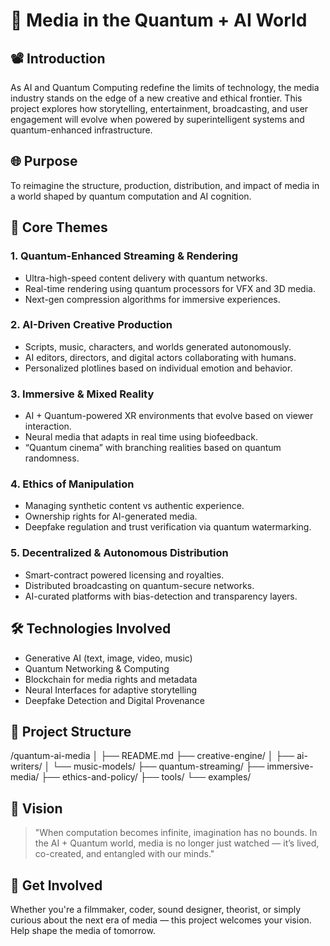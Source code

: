 # 🎥 Media in the Quantum + AI World

## 📽️ Introduction

As AI and Quantum Computing redefine the limits of technology, the media industry stands on the edge of a new creative and ethical frontier. This project explores how storytelling, entertainment, broadcasting, and user engagement will evolve when powered by superintelligent systems and quantum-enhanced infrastructure.

## 🌐 Purpose

To reimagine the structure, production, distribution, and impact of media in a world shaped by quantum computation and AI cognition.

## 📌 Core Themes

### 1. Quantum-Enhanced Streaming & Rendering
- Ultra-high-speed content delivery with quantum networks.
- Real-time rendering using quantum processors for VFX and 3D media.
- Next-gen compression algorithms for immersive experiences.

### 2. AI-Driven Creative Production
- Scripts, music, characters, and worlds generated autonomously.
- AI editors, directors, and digital actors collaborating with humans.
- Personalized plotlines based on individual emotion and behavior.

### 3. Immersive & Mixed Reality
- AI + Quantum-powered XR environments that evolve based on viewer interaction.
- Neural media that adapts in real time using biofeedback.
- “Quantum cinema” with branching realities based on quantum randomness.

### 4. Ethics of Manipulation
- Managing synthetic content vs authentic experience.
- Ownership rights for AI-generated media.
- Deepfake regulation and trust verification via quantum watermarking.

### 5. Decentralized & Autonomous Distribution
- Smart-contract powered licensing and royalties.
- Distributed broadcasting on quantum-secure networks.
- AI-curated platforms with bias-detection and transparency layers.

## 🛠️ Technologies Involved

- Generative AI (text, image, video, music)
- Quantum Networking & Computing
- Blockchain for media rights and metadata
- Neural Interfaces for adaptive storytelling
- Deepfake Detection and Digital Provenance

## 📂 Project Structure

/quantum-ai-media
│
├── README.md
├── creative-engine/
│ ├── ai-writers/
│ └── music-models/
├── quantum-streaming/
├── immersive-media/
├── ethics-and-policy/
├── tools/
└── examples/


## 🧠 Vision

> "When computation becomes infinite, imagination has no bounds. In the AI + Quantum world, media is no longer just watched — it’s lived, co-created, and entangled with our minds."

## 🙌 Get Involved

Whether you're a filmmaker, coder, sound designer, theorist, or simply curious about the next era of media — this project welcomes your vision. Help shape the media of tomorrow.

